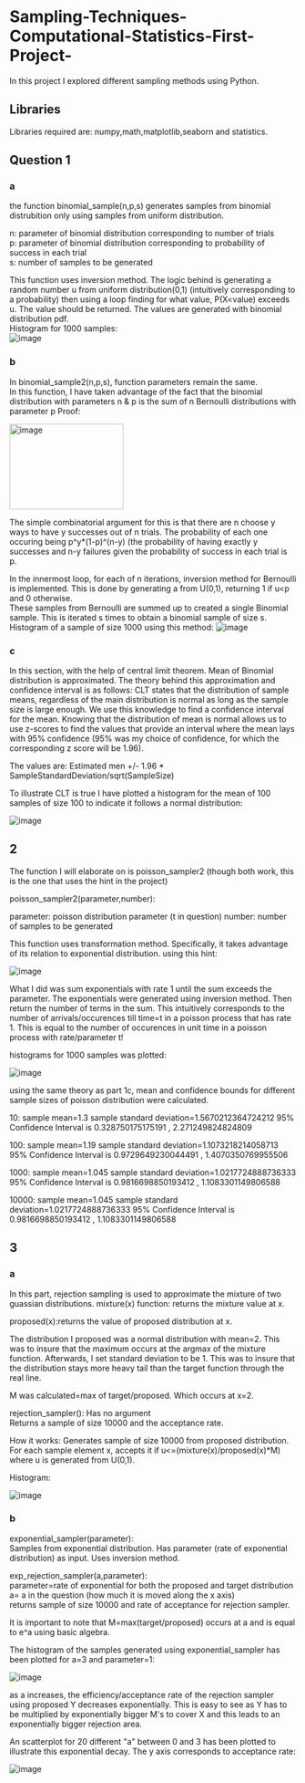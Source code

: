 # Sampling-Techniques-Computational-Statistics-First-Project-
In this project I explored different sampling methods using Python. 
## Libraries
Libraries required are: numpy,math,matplotlib,seaborn and statistics.
## Question 1
### a
the function binomial_sample(n,p,s) generates samples from binomial distrubition only using samples from uniform distribution. 


n: parameter of binomial distribution corresponding to number of trials\
p: parameter of binomial distribution corresponding to probability of success in each trial\
s: number of samples to be generated 


This function uses inversion method. The logic behind is generating a random number u from uniform distribution(0,1) (intuitively corresponding to a probability) then
using a loop finding for what value, P(X<value) exceeds u. The value should be returned. The values are generated with binomial distribution pdf.\
Histogram for 1000 samples:\
![image](https://github.com/user-attachments/assets/32bb8f43-02eb-47e0-b439-800d0863c2d6)
### b
In binomial_sample2(n,p,s), function parameters remain the same.\
In this function, I have taken advantage of the fact that the binomial distribution with parameters n & p is the sum of n Bernoulli distributions with parameter p
Proof:

<img src="https://github.com/user-attachments/assets/19e4443c-3821-4d2a-975a-cace00aa83ff" alt="image" width="200" height="150"/>

The simple combinatorial argument for this is that there are n choose y ways to have y successes out of n trials. The probability of each one occuring being p^y*(1-p)^(n-y)
(the probability of having exactly y successes and n-y failures given the probability of success in each trial is p.

In the innermost loop, for each of n iterations, inversion method for Bernoulli is implemented. This is done by generating a from U(0,1), returning 1 if u<p and 0 otherwise.\
These samples from Bernoulli are summed up to created a single Binomial sample. This is iterated s times to obtain a binomial sample of size s.
Histogram of a sample of size 1000 using this method:
![image](https://github.com/user-attachments/assets/bc7d6136-354e-442f-8ee4-2d9202240dde)

### c
In this section, with the help of central limit theorem. Mean of Binomial distribution is approximated.
The theory behind this approximation and confidence interval is as follows:
CLT states that the distribution of sample means, regardless of the main distribution is normal as long as the sample size is large enough.
We use this knowledge to find a confidence interval for the mean. Knowing that the distribution of mean is normal allows us to use z-scores to find the values that provide an
interval where the mean lays with 95% confidence (95% was my choice of confidence, for which the corresponding z score will be 1.96).

The values are: Estimated men +/- 1.96 * SampleStandardDeviation/sqrt(SampleSize)

To illustrate CLT is true I have plotted a histogram for the mean of 100 samples of size 100 to indicate it follows a normal distribution:

![image](https://github.com/user-attachments/assets/00a5adc8-0573-4068-9726-1527ddb4fad7)

## 2
The function I will elaborate on is poisson_sampler2 (though both work, this is the one that uses the hint in the project)


poisson_sampler2(parameter,number):

parameter: poisson distribution parameter (t in question)
number: number of samples to be generated

This function uses transformation method. Specifically, it takes advantage of its relation to exponential distribution.
using  this hint:

![image](https://github.com/user-attachments/assets/4d34e26c-14f1-4697-9d5d-645d9c9feddf)

What I did was sum exponentials with rate 1 until the sum exceeds the parameter. The exponentials were generated using inversion method. Then return the number of
terms in the sum. This intuitively corresponds to the number of arrivals/occurences till time=t in a poisson process that has rate 1. This is equal to the number of occurences
in unit time in a poisson process with rate/parameter t! 

histograms for 1000 samples was plotted:

![image](https://github.com/user-attachments/assets/7febe962-252d-450f-b007-02e9ee28eac4)

using the same theory as part 1c, mean and confidence bounds for different sample sizes of poisson distribution were calculated.

10:
sample mean=1.3
sample standard deviation=1.5670212364724212
95% Confidence Interval is 0.328750175175191 , 2.271249824824809

100:
sample mean=1.19
sample standard deviation=1.1073218214058713
95% Confidence Interval is 0.9729649230044491 , 1.4070350769955506

1000:
sample mean=1.045
sample standard deviation=1.0217724888736333
95% Confidence Interval is 0.9816698850193412 , 1.1083301149806588

10000:
sample mean=1.045
sample standard deviation=1.0217724888736333
95% Confidence Interval is 0.9816698850193412 , 1.1083301149806588

## 3
### a
In this part, rejection sampling is used to approximate the mixture of two guassian distributions.
mixture(x) function: returns the mixture value at x.

proposed(x):returns the value of proposed distribution at x.

The distribution I proposed was a normal distribution with mean=2. This was to insure that the maximum occurs at the argmax of the mixture function.
Afterwards, I set standard deviation to be 1. This was to insure that the distribution stays more heavy tail than the target function through the real line.

M was calculated=max of target/proposed. Which occurs at x=2.

rejection_sampler():
Has no argument\
Returns a sample of size 10000 and the acceptance rate.

How it works: Generates sample of size 10000 from proposed distribution. 
For each sample element x, accepts it if u<=(mixture(x)/proposed(x)*M) where u is generated from U(0,1).

Histogram:

![image](https://github.com/user-attachments/assets/fecb78be-685c-412e-98e2-17fa05270c49)

### b
exponential_sampler(parameter):\
Samples from exponential distribution. Has parameter (rate of exponential distribution) as input. Uses inversion method.

exp_rejection_sampler(a,parameter):\
parameter=rate of exponential for both the proposed and target distribution\
a= a in the question (how much it is moved along the x axis)\
returns sample of size 10000 and rate of acceptance for rejection sampler.

It is important to note that M=max(target/proposed) occurs at a and is equal to e^a using basic algebra.

The histogram of the samples generated using exponential_sampler has been plotted for a=3 and parameter=1:

![image](https://github.com/user-attachments/assets/a244febd-ddc7-44d3-ac46-8cbbf8a30d08)


as a increases, the efficiency/acceptance rate of the rejection sampler using proposed Y decreases exponentially. This is easy to see as Y has to be multiplied by
exponentially bigger M's to cover X and this leads to an exponentially bigger rejection area. 

An scatterplot for 20 different "a" between 0 and 3 has been plotted to illustrate this exponential decay. The y axis corresponds to acceptance rate:

![image](https://github.com/user-attachments/assets/18e3a4d7-812c-4a58-a0d0-994df24abb91)

